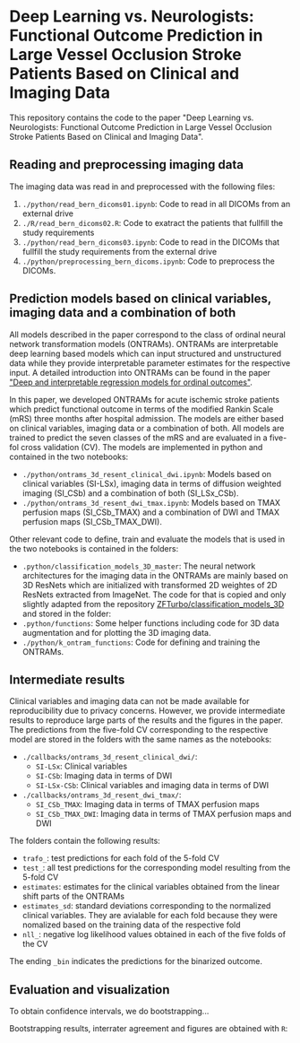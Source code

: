 # Deep Learning vs. Neurologists: Functional Outcome Prediction in Large Vessel Occlusion Stroke Patients Based on Clinical and Imaging Data

This repository contains the code to the paper "Deep Learning vs. Neurologists: Functional Outcome Prediction in Large Vessel Occlusion Stroke Patients Based on Clinical and Imaging Data".

## Reading and preprocessing imaging data

The imaging data was read in and preprocessed with the following files:

1. `./python/read_bern_dicoms01.ipynb`: Code to read in all DICOMs from an external drive
2. `./R/read_bern_dicoms02.R`: Code to exatract the patients that fullfill the study requirements
3. `./python/read_bern_dicoms03.ipynb`: Code to read in the DICOMs that fullfill the study requirements from the external drive
4. `./python/preprocessing_bern_dicoms.ipynb`: Code to preprocess the DICOMs.


## Prediction models based on clinical variables, imaging data and a combination of both

All models described in the paper correspond to the class of ordinal neural network transformation models (ONTRAMs). ONTRAMs are interpretable deep learning based models which can input structured and unstructured data while they provide interpretable parameter estimates for the respective input. A detailed introduction into ONTRAMs can be found in the paper ["Deep and interpretable regression models for ordinal outcomes"](https://www.sciencedirect.com/science/article/pii/S003132032100443X).

In this paper, we developed ONTRAMs for acute ischemic stroke patients which predict functional outcome in terms of the modified Rankin Scale (mRS) three months after hospital admission. The models are either based on clinical variables, imaging data or a combination of both. All models are trained to predict the seven classes of the mRS and are evaluated in a five-fol cross validation (CV). The models are implemented in python and contained in the two notebooks:

- `./python/ontrams_3d_resent_clinical_dwi.ipynb`: Models based on clinical variables (SI-LSx), imaging data in terms of diffusion weighted imaging (SI_CSb) and a combination of both (SI_LSx_CSb).
- `./python/ontrams_3d_resent_dwi_tmax.ipynb`: Models based on TMAX perfusion maps (SI_CSb_TMAX) and a combination of DWI and TMAX perfusion maps (SI_CSb_TMAX_DWI).

Other relevant code to define, train and evaluate the models that is used in the two notebooks is contained in the folders:

- `.python/classification_models_3D_master`: The neural network architectures for the imaging data in the ONTRAMs are mainly based on 3D ResNets which are initialized with transformed 2D weightes of 2D ResNets extracted from ImageNet. The code for that is copied and only slightly adapted from the repository [ZFTurbo/classification_models_3D](https://github.com/ZFTurbo/classification_models_3D) and stored in the folder:
- `.python/functions`: Some helper functions including code for 3D data augmentation and for plotting the 3D imaging data.
- `./python/k_ontram_functions`: Code for defining and training the ONTRAMs.


## Intermediate results

Clinical variables and imaging data can not be made available for reproducibility due to privacy concerns. However, we provide intermediate results to reproduce large parts of the results and the figures in the paper. The predictions from the five-fold CV corresponding to the respective model are stored in the folders with the same names as the notebooks:

- `./callbacks/ontrams_3d_resent_clinical_dwi/`:
  - `SI-LSx`: Clinical variables
  - `SI-CSb`: Imaging data in terms of DWI
  - `SI-LSx-CSb`: Clinical variables and imaging data in terms of DWI
- `./callbacks/ontrams_3d_resent_dwi_tmax/`:
  - `SI_CSb_TMAX`: Imaging data in terms of TMAX perfusion maps
  - `SI_CSb_TMAX_DWI`: Imaging data in terms of TMAX perfusion maps and DWI

The folders contain the following results:

- `trafo_`: test predictions for each fold of the 5-fold CV
- `test_`: all test predictions for the corresponding model resulting from the 5-fold CV
- `estimates`: estimates for the clinical variables obtained from the linear shift parts of the ONTRAMs
- `estimates_sd`: standard deviations corresponding to the normalized clinical variables. They are avialable for each fold because they were nomalized based on the training data of the respective fold
- `nll_`: negative log likelihood values obtained in each of the five folds of the CV

The ending `_bin` indicates the predictions for the binarized outcome.


## Evaluation and visualization

To obtain confidence intervals, we do bootstrapping...

Bootstrapping results, interrater agreement and figures are obtained with `R`:
